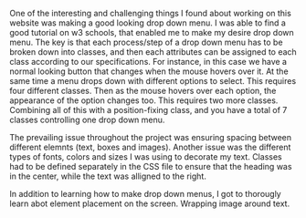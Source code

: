  
  
 One of the interesting and challenging things I found about working on this website was making a good looking drop down menu. I was able to find a good tutorial on w3 schools, that enabled me to make my desire drop down menu. The key is that each process/step of a drop down menu has to be broken down into classes, and then each attributes can be assigned to each class according to our specifications. For instance, in this case we have a normal looking button that changes when the mouse hovers over it. At the same time a menu drops down with different options to select. This requires four different classes. Then as the mouse hovers over each option, the appearance of the option changes too. This requires two more classes. Combining all of this with a position-fixing class, and you have a total of 7 classes controlling one drop down menu. 
 
 The prevailing issue throughout the project was ensuring spacing between different elemnts (text, boxes and images). Another issue was the different types of fonts, colors and sizes I was using to decorate my text. Classes had to be defined separately in the CSS file to ensure that the heading was in the center, while the text was alligned to the right.
 
 In addition to learning how to make drop down menus, I got to thorougly learn abot element placement on the screen. Wrapping image around text.
  
